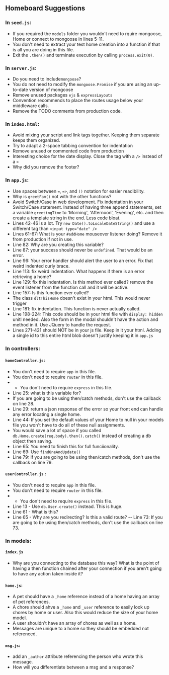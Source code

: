 ## Homeboard Suggestions

### In `seed.js`:
- If you required the `models` folder you wouldn't need to rquire mongoose, Home or connect to mongoose in lines 5-11.
- You don't need to extract your test home creation into a function if that is all you are doing in this file.
- Exit the `.then()` and terminate execution  by calling `process.exit(0)`.

### In `server.js`:
- Do you need to include`mongoose`?
- You do not need to modify the `mongoose.Promise` if you are using an up-to-date version of mongoose
- Remove unused packages `ejs` & `expressLayouts`
- Convention recommends to place the routes usage below your middleware calls.
- Remove the TODO comments from production code.

### In `index.html`:
- Avoid mixing your script and link tags together.  Keeping them separate keeps them organized.
- Try to adapt a 2-space tabbing convention for indentation
- Remove unused or commented code from production
- Interesting choice for the date display. Close the tag with a `/>` instead of a `>`
- Why did you remove the footer?

### In `app.js`:
- Use spaces between `=`, `=>`, and `()` notation for easier readibility.
- Why is `greetFam()` not with the other functions?
- Avoid Switch/Case in web development. Fix indentation in your Switch/Case statement. Instead of having three append statements, set a variable `greetingTime` to 'Morning', 'Afternoon', 'Evening', etc. and then create a template string in the end. Less code bloat.
- Lines 42-46 is a lot. Try `new Date().toLocaleDateString()` and use a different tag than `<input type="date" />`
- Lines 61-67: What is your `#addHome` mouseover listener doing? Remove it from production if not in use.
- Line 82: Why are you creating this variable?
- Line 87: your success should never be `undefined`. That would be an error.  
- Line 96: Your error handler should alert the user to an error. Fix that weird indented curly brace.
- Line 113: fix weird indentation. What happens if there is an error retrieving a home?
- Line 129: fix this indentation. Is this method ever called? remove the event listener from the function call and it will be active.
- Line 157: Is this function ever called?
- The class `dltThisHome` doesn't exist in your html.  This would never trigger
- Line 181: fix indentation. This function is never actually called.
- Line 198-224: This code should be in your html file with `display: hidden` unitl needed. Also the form in the modal shouldn't have the action and method in it. Use JQuery to handle the request.
- Lines 271-421 should NOT be in your js file. Keep in it your html.  Adding a single id to this entire html blob doesn't justify keeping it in `app.js`

### In controllers:

#### `homeController.js`:
- You don't need to require `app` in this file.
- You don't need to require `router` in this file.
- - You don't need to require `express` in this file.
- Line 25: what is this variable for?
- If you are going to be using then/catch methods, don't use the callback on line 28.  
- Line 29: return a json response of the error so your front end can handle any error locating a single home.
- Line 44: If you set the default values of your Home to null in your models file you won't have to do all of these null assignments.
- You would save a lot of space if you called `db.Home.create(req.body).then().catch()` instead of creating a db object then saving.
- Line 65: You need to finish this for full funciionality.
- Line 69: Use `findOneAndUpdate()`
- Line 79: If you are going to be using then/catch methods, don't use the callback on line 79.

#### `userController.js` :
- You don't need to require `app` in this file.
- You don't need to require `router` in this file.
- - You don't need to require `express` in this file.
- Line 13 - Use `db.User.create()` instead. This is huge.
- Line 61 - What is this?
- Line 65 - Why are you redirecting? Is this a valid route?
-- Line 73: If you are going to be using then/catch methods, don't use the callback on line 73.

### In models:

#### `index.js`
- Why are you connecting to the database this way? What is the point of having a then function chained after your connection if you aren't going to have any action taken inside it?

#### `home.js`:
- A pet should have a `_home` reference instead of a home having an array of pet references.
- A chore should ahve a `_home` and `_user` reference to easily look up chores by home or user.  Also this would reduce the size of your home model.
- A user shouldn't have an array of chores as well as a home.
- Messages are unique to a home so they should be embedded not referenced.  

#### `msg.js`:
- add an `_author` attribute referencing the person who wrote this message.
- How will you differentiate between a msg and a response?
